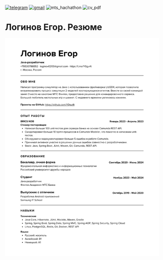[![telegram](https://img.shields.io/badge/telegram-%2326A5E4?style=for-the-badge&logo=telegram&logoColor=white)](https://t.me/Y0gu4t)
[![gmail](https://img.shields.io/badge/gmail-%23EA4335?style=for-the-badge&logo=gmail&logoColor=white)](mailto:loginov0203@gmail.com)
![mts_hachathon](https://img.shields.io/badge/mts_hackathon-900D09?style=for-the-badge&logoSize=20&link=https%3A%2F%2Fgithub.com%2FY0gu4t%2Fcv%2Fblob%2Fmain%2Fres%2Fmts_hachathon_certificate.png)
![cv_pdf](https://img.shields.io/badge/%D1%80%D0%B5%D0%B7%D1%8E%D0%BC%D0%B5_PDF-363636?style=for-the-badge&logoSize=20&link=https%3A%2F%2Fgithub.com%2FY0gu4t%2Fcv%2Fblob%2Fmain%2Fres%2Fcv_loginov.pdf)



# Логинов Егор. Резюме

![](https://github.com/Y0gu4t/cv/blob/main/res/cv_loginov.png)